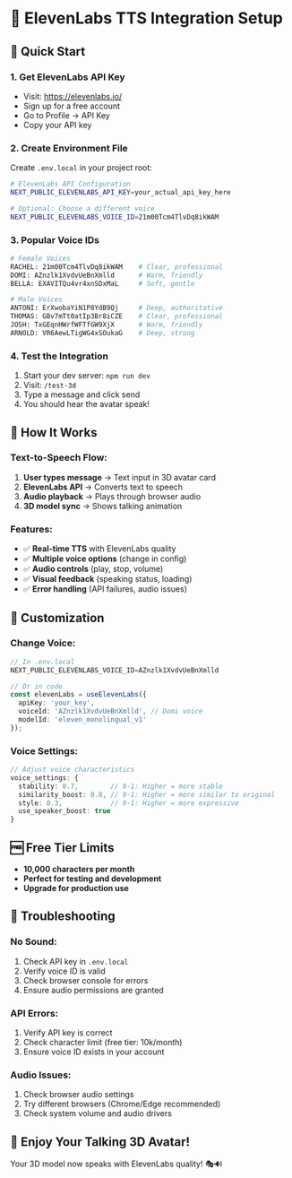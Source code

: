 # 🎤 ElevenLabs TTS Integration Setup

## 🚀 **Quick Start**

### 1. **Get ElevenLabs API Key**
- Visit: https://elevenlabs.io/
- Sign up for a free account
- Go to Profile → API Key
- Copy your API key

### 2. **Create Environment File**
Create `.env.local` in your project root:

```bash
# ElevenLabs API Configuration
NEXT_PUBLIC_ELEVENLABS_API_KEY=your_actual_api_key_here

# Optional: Choose a different voice
NEXT_PUBLIC_ELEVENLABS_VOICE_ID=21m00Tcm4TlvDq8ikWAM
```

### 3. **Popular Voice IDs**
```bash
# Female Voices
RACHEL: 21m00Tcm4TlvDq8ikWAM    # Clear, professional
DOMI: AZnzlk1XvdvUeBnXmlld      # Warm, friendly
BELLA: EXAVITQu4vr4xnSDxMaL     # Soft, gentle

# Male Voices
ANTONI: ErXwobaYiN1P8YdB9Qj     # Deep, authoritative
THOMAS: GBv7mTt0atIp3Br8iCZE    # Clear, professional
JOSH: TxGEqnHWrfWFTfGW9XjX      # Warm, friendly
ARNOLD: VR6AewLTigWG4xSOukaG    # Deep, strong
```

### 4. **Test the Integration**
1. Start your dev server: `npm run dev`
2. Visit: `/test-3d`
3. Type a message and click send
4. You should hear the avatar speak!

## 🔧 **How It Works**

### **Text-to-Speech Flow:**
1. **User types message** → Text input in 3D avatar card
2. **ElevenLabs API** → Converts text to speech
3. **Audio playback** → Plays through browser audio
4. **3D model sync** → Shows talking animation

### **Features:**
- ✅ **Real-time TTS** with ElevenLabs quality
- ✅ **Multiple voice options** (change in config)
- ✅ **Audio controls** (play, stop, volume)
- ✅ **Visual feedback** (speaking status, loading)
- ✅ **Error handling** (API failures, audio issues)

## 🎯 **Customization**

### **Change Voice:**
```typescript
// In .env.local
NEXT_PUBLIC_ELEVENLABS_VOICE_ID=AZnzlk1XvdvUeBnXmlld

// Or in code
const elevenLabs = useElevenLabs({
  apiKey: 'your_key',
  voiceId: 'AZnzlk1XvdvUeBnXmlld', // Domi voice
  modelId: 'eleven_monolingual_v1'
});
```

### **Voice Settings:**
```typescript
// Adjust voice characteristics
voice_settings: {
  stability: 0.7,        // 0-1: Higher = more stable
  similarity_boost: 0.8, // 0-1: Higher = more similar to original
  style: 0.3,            // 0-1: Higher = more expressive
  use_speaker_boost: true
}
```

## 🆓 **Free Tier Limits**

- **10,000 characters per month**
- **Perfect for testing and development**
- **Upgrade for production use**

## 🐛 **Troubleshooting**

### **No Sound:**
1. Check API key in `.env.local`
2. Verify voice ID is valid
3. Check browser console for errors
4. Ensure audio permissions are granted

### **API Errors:**
1. Verify API key is correct
2. Check character limit (free tier: 10k/month)
3. Ensure voice ID exists in your account

### **Audio Issues:**
1. Check browser audio settings
2. Try different browsers (Chrome/Edge recommended)
3. Check system volume and audio drivers

## 🎉 **Enjoy Your Talking 3D Avatar!**

Your 3D model now speaks with ElevenLabs quality! 🎭🔊
